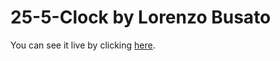 # 25-5-Clock by Lorenzo Busato
You can see it live by clicking [here](https://lolobusato.github.io/25-5-Clock/).
